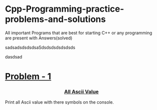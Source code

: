 # Cpp-Programming-practice-problems-and-solutions
All important Programs that are best for starting C++ or any programming are present with Answers(solved)


sadsadsdsdsdsaSdsdsdsdsdsdsds


dasdsad





<a href="./All%20ASCII%20values"><h1>Problem - 1</h1></a>














<a href="./All%20ASCII%20values/All%20ASCII%20values.cpp"><h3 align="center" >All Ascii Value  </h3></a>
Print all Ascii value with there symbols on the console.


